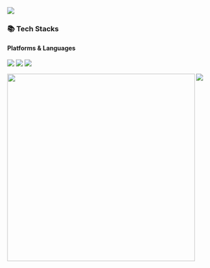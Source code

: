 
<!--
**InSooBae/InSooBae** is a ✨ _special_ ✨ repository because its `README.md` (this file) appears on your GitHub profile.

Here are some ideas to get you started:

- 🔭 I’m currently working on ...
- 🌱 I’m currently learning ...
- 👯 I’m looking to collaborate on ...
- 🤔 I’m looking for help with ...
- 💬 Ask me about ...
- 📫 How to reach me: ...
- 😄 Pronouns: ...
- ⚡ Fun fact: ...
-->
<img align='center' src="https://capsule-render.vercel.app/api?type=waving&text=InSoo&animation=fadeIn&fontColor=FFD700&color=228B22">

### 📚 Tech Stacks
#### Platforms & Languages
<p>
  <img src="https://img.shields.io/badge/Java-007396?style=flat-square&logo=Java&logoColor=white"/>
  <img src="https://img.shields.io/badge/Spring-6DB33F?style=flat-square&logo=Spring&logoColor=white"/>
  <img src="https://img.shields.io/badge/Spring boot-6DB33F?style=flat-square&logo=Springboot&logoColor=white"/>
</p>

<!-- ![Anurag's GitHub stats](https://github-readme-stats.vercel.app/api?username=InSooBae&show_icons=true&theme=radical) -->
<div>
    <img align="left" width=433px src="https://github-readme-stats.vercel.app/api?username=InSooBae&show_icons=true&theme=radical"> 
    <a href="https://solved.ac/profile/shipinwater">
	    <img src="http://mazassumnida.wtf/api/v2/generate_badge?boj=shipinwater">
    </a>
</div>
